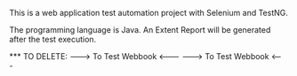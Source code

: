 
This is a web application test automation project with Selenium and TestNG.

The programming language is Java.
An Extent Report will be generated after the test execution.

*** TO DELETE: ---> To Test Webbook <---  ---> To Test Webbook <---